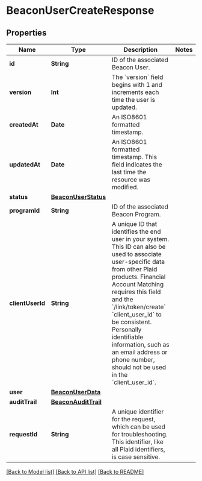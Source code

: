 # BeaconUserCreateResponse

## Properties
Name | Type | Description | Notes
------------ | ------------- | ------------- | -------------
**id** | **String** | ID of the associated Beacon User. | 
**version** | **Int** | The &#x60;version&#x60; field begins with 1 and increments each time the user is updated. | 
**createdAt** | **Date** | An ISO8601 formatted timestamp. | 
**updatedAt** | **Date** | An ISO8601 formatted timestamp. This field indicates the last time the resource was modified. | 
**status** | [**BeaconUserStatus**](BeaconUserStatus.md) |  | 
**programId** | **String** | ID of the associated Beacon Program. | 
**clientUserId** | **String** | A unique ID that identifies the end user in your system. This ID can also be used to associate user-specific data from other Plaid products. Financial Account Matching requires this field and the &#x60;/link/token/create&#x60; &#x60;client_user_id&#x60; to be consistent. Personally identifiable information, such as an email address or phone number, should not be used in the &#x60;client_user_id&#x60;. | 
**user** | [**BeaconUserData**](BeaconUserData.md) |  | 
**auditTrail** | [**BeaconAuditTrail**](BeaconAuditTrail.md) |  | 
**requestId** | **String** | A unique identifier for the request, which can be used for troubleshooting. This identifier, like all Plaid identifiers, is case sensitive. | 

[[Back to Model list]](../README.md#documentation-for-models) [[Back to API list]](../README.md#documentation-for-api-endpoints) [[Back to README]](../README.md)


